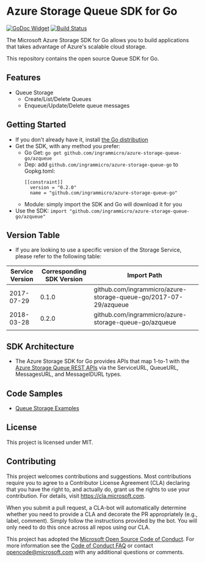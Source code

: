 # Azure Storage Queue SDK for Go
[![GoDoc Widget]][GoDoc] [![Build Status][Travis Widget]][Travis]

The Microsoft Azure Storage SDK for Go allows you to build applications that takes advantage of Azure's scalable cloud storage. 

This repository contains the open source Queue SDK for Go.

## Features
* Queue Storage
	* Create/List/Delete Queues
	* Enqueue/Update/Delete queue messages

## Getting Started
* If you don't already have it, install [the Go distribution](https://golang.org/dl/)
* Get the SDK, with any method you prefer:
    * Go Get: ```go get github.com/ingrammicro/azure-storage-queue-go/azqueue```
    * Dep: add ```github.com/ingrammicro/azure-storage-queue-go``` to Gopkg.toml:
        ```
        [[constraint]]
          version = "0.2.0"
          name = "github.com/ingrammicro/azure-storage-queue-go"
        ```
    * Module: simply import the SDK and Go will download it for you
* Use the SDK:
```import "github.com/ingrammicro/azure-storage-queue-go/azqueue"```

## Version Table
* If you are looking to use a specific version of the Storage Service, please refer to the following table: 

| Service Version | Corresponding SDK Version | Import Path                                                |
|-----------------|---------------------------|------------------------------------------------------------|
| 2017-07-29      | 0.1.0                     | github.com/ingrammicro/azure-storage-queue-go/2017-07-29/azqueue |
| 2018-03-28      | 0.2.0                     | github.com/ingrammicro/azure-storage-queue-go/azqueue            |
|                 |                           |                                                            |

## SDK Architecture
* The Azure Storage SDK for Go provides APIs that map 1-to-1 with the 
[Azure Storage Queue REST APIs](https://docs.microsoft.com/en-us/rest/api/storageservices/queue-service-rest-api) via
 the ServiceURL, QueueURL, MessagesURL, and MessageIDURL types.

## Code Samples
* [Queue Storage Examples](https://godoc.org/github.com/ingrammicro/azure-storage-queue-go/azqueue#pkg-examples)

## License
This project is licensed under MIT.

## Contributing
This project welcomes contributions and suggestions.  Most contributions require you to agree to a
Contributor License Agreement (CLA) declaring that you have the right to, and actually do, grant us
the rights to use your contribution. For details, visit https://cla.microsoft.com.

When you submit a pull request, a CLA-bot will automatically determine whether you need to provide
a CLA and decorate the PR appropriately (e.g., label, comment). Simply follow the instructions
provided by the bot. You will only need to do this once across all repos using our CLA.

This project has adopted the [Microsoft Open Source Code of Conduct](https://opensource.microsoft.com/codeofconduct/).
For more information see the [Code of Conduct FAQ](https://opensource.microsoft.com/codeofconduct/faq/) or
contact [opencode@microsoft.com](mailto:opencode@microsoft.com) with any additional questions or comments.

[GoDoc]: https://godoc.org/github.com/ingrammicro/azure-storage-queue-go/2017-07-29/azqueue
[GoDoc Widget]: https://godoc.org/github.com/ingrammicro/azure-storage-queue-go/2017-07-29/azqueue?status.svg
[Travis]: https://travis-ci.org/Azure/azure-storage-queue-go
[Travis Widget]: https://travis-ci.org/Azure/azure-storage-queue-go.svg?branch=master
